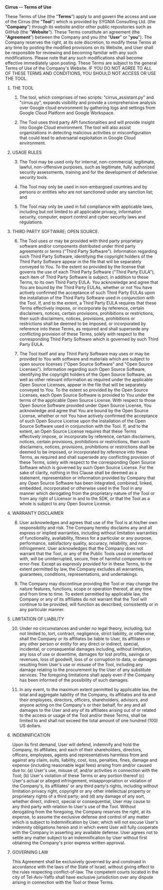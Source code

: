 **Cirrus -- Terms of Use**

These Terms of Use (the "**Terms**") apply to and govern the access and
use of the Cirrus (the "**Tool**") which is provided by SYGNIA
Consulting Ltd. (the "**Company**") through its website and/or other
public repositories such as GitHub (the "**Website**"). These Terms
constitute an agreement (the "**Agreement**") between the Company and
you (the "**User**" or "**you**"). The Company reserves the right, at
its sole discretion, to modify these Terms at any time by posting the
modified provisions on its Website, and User shall be responsible for
reviewing and becoming familiar with any such modifications. Please note
that any such modifications shall become effective immediately upon
posting. These Terms are subject to the general Terms of Use of the
Company's Website. IF YOU DO NOT AGREE TO ALL OF THESE TERMS AND
CONDITIONS, YOU SHOULD NOT ACCESS OR USE THE TOOL.

1.  THE TOOL

    1.  The tool, which comprises of two scripts: "cirrus\_assistant.py"
        and "cirrus.py", expands visibility and provide a comprehensive
        analysis over Google cloud environment by gathering logs and
        settings from Google Cloud Platform and Google Workspace.

    2.  The Tool uses third party API functionalities and will provide
        insight into Google Cloud environment. The tool will also assist
        organizations in detecting malicious activities or
        misconfiguration that could lead to adversarial exploitation in
        Google Cloud environment.

2.  USAGE RULES

    3.  The Tool may be used only for internal, non-commercial,
        legitimate, lawful, non-offensive purposes, such as legitimate,
        fully authorized security assessments, training and for the
        development of defensive security tools.

    4.  The Tool may only be used in non-embargoed countries and by
        persons or entities who are not sanctioned under any sanction
        list; and

    5.  The Tool may only be used in full compliance with applicable
        laws, including but not limited to all applicable privacy,
        information security, computer, export control and cyber
        security laws and regulations.

3.  THIRD PARTY SOFTWARE; OPEN SOURCE.

    6.  The Tool uses or may be provided with third party proprietary
        software and/or components distributed under third party
        agreements or terms ("Third Party Software"). Information
        regarding such Third Party Software, identifying the copyright
        holders of the Third Party Software appear in the file that will
        be separately conveyed to You. To the extent so provided by the
        license that governs the use of each Third Party Software
        (\"Third Party EULA\"), each item of Third Party Software is
        subject, in addition to these Terms, to its own Third Party
        EULA. You acknowledge and agree that You are bound by the Third
        Party EULAs, whether or not You have actively confirmed the
        acceptance of such Third Party EULAs upon the installation of
        the Third Party Software used in conjunction with the Tool. If,
        and to the extent, a Third Party EULA requires that these Terms
        effectively impose, or incorporate by reference, certain
        disclaimers, notices, certain provisions, prohibitions or
        restrictions, then such disclaimers, notices, provisions,
        prohibitions or restrictions shall be deemed to be imposed, or
        incorporated by reference into these Terms, as required and
        shall supersede any conflicting provision of these Terms, solely
        with respect to the corresponding Third Party Software which is
        governed by such Third Party EULA.

    7.  The Tool itself and any Third Party Software may uses or may be
        provided to You with software and materials which are subject to
        open source licenses (\"Open Source Software\" and \"Open Source
        Licenses\"). Information regarding such Open Source Software,
        identifying the copyright holders of the Open Source Software,
        as well as other relevant information as required under the
        applicable Open Source Licenses, appear in the file that will be
        separately conveyed to You. To the extent so provided by the
        Open Source Licenses, each Open Source Software is provided to
        You under the terms of the applicable Open Source License. With
        respect to those Open Source Software provided under Open Source
        License, You acknowledge and agree that You are bound by the
        Open Source License, whether or not You have actively confirmed
        the acceptance of such Open Source License upon the installation
        of the Open Source Software used in conjunction with the Tool.
        If, and to the extent, an Open Source License requires that
        these Terms effectively impose, or incorporate by reference,
        certain disclaimers, notices, certain provisions, prohibitions
        or restrictions, then such disclaimers, notices, provisions,
        prohibitions or restrictions shall be deemed to be imposed, or
        incorporated by reference into these Terms, as required and
        shall supersede any conflicting provision of these Terms, solely
        with respect to the corresponding Open Source Software which is
        governed by such Open Source License. For the sake of clarity,
        nothing in this Clause shall be deemed as a statement,
        representation or information provided by Company that any Open
        Source Software has been integrated, combined, linked, embedded,
        incorporated or otherwise used in the Tool in any manner which
        derogating from the proprietary nature of the Tool or from any
        right of Licensor in and to the SDK, or that the Tool as a whole
        is subject to any Open Source License.

4.  WARRANTY DISCLAIMER

    8.  User acknowledges and agrees that use of the Tool is at his/her
        own responsibility and risk. The Company hereby disclaims any
        and all express or implied warranties, including without
        limitation warranties of functionality, availability, fitness
        for a particular or any purpose, performance, satisfactory
        quality, accuracy, reliability, and non-infringement. User
        acknowledges that the Company does not warrant that the Tool, or
        any of the Public Tools used or interfaced with, will be
        uninterrupted, secure, free of harmful components or error-free.
        Except as expressly provided for in these Terms, to the extent
        permitted by law, the Company excludes all warranties,
        guarantees, conditions, representations, and undertakings.

    9.  The Company may discontinue providing the Tool or may change the
        nature features, functions, scope or operation thereof, at any
        time and from time to time. To extent permitted by applicable
        law, the Company or any of its affiliates do not warrant that
        the Tool will continue to be provided, will function as
        described, consistently or in any particular manner.

5.  LIMITATION OF LIABILITY

    10. Under no circumstances and under no legal theory, including, but
        not limited to, tort, contract, negligence, strict liability, or
        otherwise, shall the Company or its affiliates be liable to
        User, its affiliates or any other person or entity for any
        direct or indirect, special, incidental, or consequential
        damages including, without limitation, any loss of use or
        downtime, damages for lost profits, savings or revenues, loss of
        goodwill, loss of or corruption to data, or damages resulting
        from User's use or misuse of the Tool, including any damage
        relating to the procurement by the User of any substitute
        services. The foregoing limitations shall apply even if the
        Company has been informed of the possibility of such damages.

    11. In any event, to the maximum extent permitted by applicable law,
        the total and aggregate liability of the Company, its affiliates
        and its and their employees, directors, officers, shareholders,
        advisors, and anyone acting on the Company's or their behalf,
        for any and all damages to the User and any of its affiliates
        arising out of or related to the access or usage of the Tool
        and/or these Terms, shall be limited to and shall not exceed the
        total amount of one hundred (100) US dollars.

6.  INDEMNIFICATION

    Upon its first demand, User will defend, indemnify and hold the
    Company, its affiliates, and each of their shareholders, directors,
    officers, employees, agents and representatives harmless from and
    against any claim, suits, liability, cost, loss, penalties, fines,
    damage and expense (including reasonable legal fees) arising from
    and/or caused due to: (a) User's use, misuse of, and/or activities
    in connection with the Tool; (b) User's violation of these Terms or
    any portion thereof (c) User's actual or alleged infringement,
    misappropriation or violation of the Company's, its affiliates' or
    any third party's rights, including without limitation privacy
    right, copyright or any other intellectual property or proprietary
    rights of a third party; and (d) any damage of any sort, whether
    direct, indirect, special or consequential, User may cause to any
    third party with relation to User's use of the Tool. Without
    derogating from the foregoing, the Company reserves the right, at
    its expense, to assume the exclusive defense and control of any
    matter which is subject to indemnification by User, which will not
    excuse User's indemnity obligations herein and in which event User
    will fully cooperate with the Company in asserting any available
    defense. User agrees not to settle any matter subject to an
    indemnification by User without first obtaining the Company's prior
    express written approval.

7.  GOVERNING LAW

    This Agreement shall be exclusively governed by and construed in
    accordance with the laws of the State of Israel, without giving
    effect to the rules respecting conflict-of-law. The competent courts
    located in the city of Tel-Aviv-Yaffo shall have exclusive
    jurisdiction over any dispute arising in connection with the Tool or
    these Terms.
